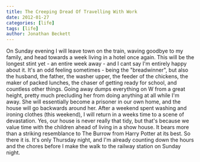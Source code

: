 ```yaml
---
title: The Creeping Dread Of Travelling With Work
date: 2012-01-27
categories: [life]
tags: [life]
author: Jonathan Beckett
---
```


On Sunday evening I will leave town on the train, waving goodbye to my family, and head towards a week living in a hotel once again. This will be the longest stint yet - an entire week away - and I cant say I'm entirely happy about it. It's an odd feeling sometimes - being the "breadwinner", but also the husband, the father, the washer upper, the feeder of the chickens, the maker of packed lunches, the chaser of getting ready for school, and countless other things. Going away dumps everything on W from a great height, pretty much precluding her from doing anything at all while I'm away. She will essentially become a prisoner in our own home, and the house will go backwards around her. After a weekend spent washing and ironing clothes (this weekend), I will return in a weeks time to a scene of devastation. Yes, our house is never really that tidy, but that's because we value time with the children ahead of living in a show house. It bears more than a striking resemblance to The Burrow from Harry Potter at its best. So there it is. It's only Thursday night, and I'm already counting down the hours and the chores before I make the walk to the railway station on Sunday night.